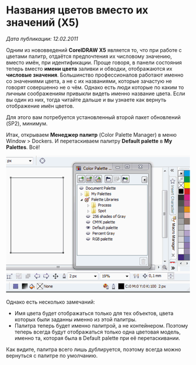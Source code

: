 # Названия цветов вместо их значений (X5)

_Дата публикации: 12.02.2011_

Одним из нововведений **CorelDRAW X5** является то, что при работе с цветами палитр, отдаётся предпочтения их числовому значению, вместо имён, при идентификации. Проще говоря, в панели состояния теперь вместо **имени цвета** заливки и обводки, отображаются их **числовые значения**. Большинство профессионалов работают именно со значениями цвета, а не с их названиями, которые зачастую не говорят совершенно не о чём. Однако есть люди которые по каким то личным соображениям привыкли видеть именно название цвета. Если вы один из них, тогда читайте дальше и вы узнаете как вернуть отображение имён цветов.

Для этого вам потребуется установленный второй пакет обновлений (SP2), минимум.

Итак, открываем **Менеджер палитр** (Color Palette Manager) в меню Window > Dockers. И перетаскиваем палитру **Default palette** в **My Palettes**. Всё!

![Названия цветов вместо их значений в CorelDRAW X5](./f9813749-15ad-4fba-a8b4-90437cb00c28.gif)

Однако есть несколько замечаний:

* Имя цвета будет отображаться только для тех объектов, цвета которых были заданны именно из этой палитры.
* Палитра теперь будет именно палитрой, а не контейнером. Поэтому теперь всегда будут отображаться только одна цветовая модель, именно та, которая была в Default palette при её перетаскивании.

Как видите, палитра всего лишь дублируется, поэтому всегда можно вернуться с палитре по умолчанию.
